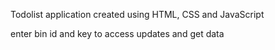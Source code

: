 Todolist application created using HTML, CSS and JavaScript

enter bin id and key to access updates and get data
